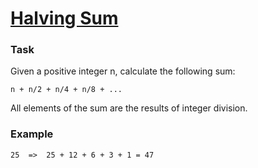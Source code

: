 # [Halving Sum](https://www.codewars.com/kata/5a58d46cfd56cb4e8600009d) #

### Task ###

Given a positive integer n, calculate the following sum:

    n + n/2 + n/4 + n/8 + ...

All elements of the sum are the results of integer division.

### Example ###

    25  =>  25 + 12 + 6 + 3 + 1 = 47
